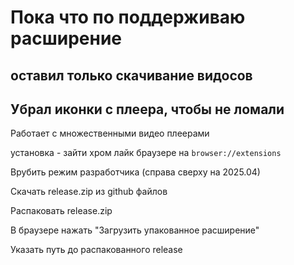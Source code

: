 # Пока что по поддерживаю расширение

## оставил только скачивание видосов

## Убрал иконки с плеера, чтобы не ломали

Работает с множественными видео плеерами

установка - зайти хром лайк браузере на `browser://extensions`

Врубить режим разработчика (справа сверху на 2025.04)

Скачать release.zip из github файлов

Распаковать release.zip

В браузере нажать "Загрузить упакованное расширение"

Указать путь до распакованного release
